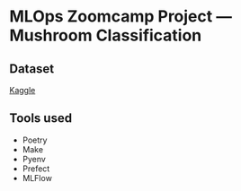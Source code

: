# MLOps Zoomcamp Project — Mushroom Classification

## Dataset

[Kaggle](https://www.kaggle.com/datasets/uciml/mushroom-classification)

## Tools used

- Poetry
- Make
- Pyenv
- Prefect
- MLFlow
